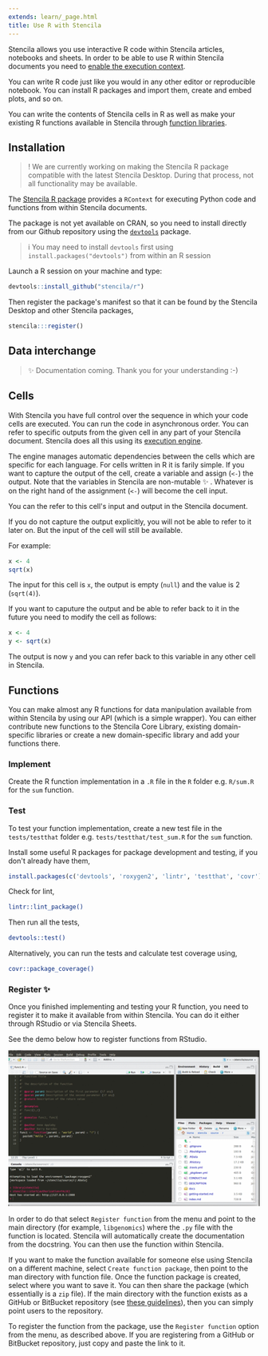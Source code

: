 ```yaml
---
extends: learn/_page.html
title: Use R with Stencila
---
```


Stencila allows you use interactive R code within Stencila articles, notebooks and sheets.
In order to be able to use R within Stencila documents you need to
[enable the execution context](#installation).

You can write R code
just like you would in any other editor or reproducible notebook. You can install R packages and import them,
create and embed plots, and so on.

You can write the contents of Stencila cells in R as well as make your existing R functions available in Stencila through [function libraries][libraries-contribute].

## Installation

>! We are currently working on making the Stencila R package compatible with the latest Stencila Desktop. During that process, not all functionality may be available.

The [Stencila R package](https://github.com/stencila/r) provides a `RContext` for executing Python code and functions from within Stencila documents.

The package is not yet available on CRAN, so you need to install directly from our Github repository using the [`devtools`](https://github.com/hadley/devtools) package.

>i You may need to install `devtools` first using `install.packages("devtools")` from within an R session

Launch a R session on your machine and type:

```r
devtools::install_github("stencila/r")
```

Then register the package's manifest so that it can be found by the Stencila Desktop and other Stencila packages,

```r
stencila:::register()
```


## Data interchange

> :sparkles: Documentation coming. Thank you for your understanding :-)

## Cells

With Stencila you have full control over the sequence in which your code cells are executed. You can run the code in asynchronous order.
You can refer to specific outputs from the given cell in any part of your Stencila document.
Stencila does all this using its [execution engine](computation/engine.md).

The engine manages automatic dependencies between the cells which are specific for each language. For cells written in
R it is farily simple.  If you want to capture the output of the cell,
create a variable and assign (`<-`) the output.
Note that the variables in Stencila are non-mutable :sparkles: . Whatever is on the right hand of the assignment (`<-`)
will become the cell input.

You can the refer to this cell's input and output in the Stencila document.

If you do not capture the output explicitly, you will not be able to refer to it later on. But the input of the cell
will still be available.

For example:

```r
x <- 4
sqrt(x)
```

The input for this cell is `x`, the output is empty (`null`) and the value is 2 (`sqrt(4)`).

If you want to caputure the output and be able to refer back to it in the future you need to
modify the cell as follows:

```r
x <- 4
y <- sqrt(x)
```

The output is now `y` and you can refer back to this variable in any other cell in Stencila.



## Functions
You can make almost any R functions for data manipulation available from within Stencila by using our API (which is a simple wrapper). You can either contribute new functions to the Stencila Core Library, existing domain-specific libraries or create a new domain-specific library and add your functions there.


### Implement


Create the R function implementation in a `.R` file in the `R` folder e.g. `R/sum.R` for the `sum` function.

### Test

To test your function implementation, create a new test file in the `tests/testthat` folder e.g. `tests/testthat/test_sum.R` for the `sum` function.

Install some useful R packages for package development and testing, if you don't already have them,

```r
install.packages(c('devtools', 'roxygen2', 'lintr', 'testthat', 'covr'))
```

Check for lint,

```bash
lintr::lint_package()
```

Then run all the tests,

```bash
devtools::test()
```

Alternatively, you can run the tests and calculate test coverage using,

```bash
covr::package_coverage()
```

### Register :sparkles:
Once you finished implementing and testing your R function, you need to register it to make it available from within Stencila. You can do it either through RStudio
or via Stencila Sheets.

See the demo below how to register functions from RStudio.

![Registering R Functions with Stencila Spreadsheet](img/registering-functions.gif)

In order to do
that select `Register function` from the menu and point to the main directory (for example, `libgenomics`) where the `.py` file with the function is located. Stencila will automatically
 create the documentation from the docstring. You can then use the function within Stencila.

 If you want to make the function available for someone else using Stencila on a different machine, select `Create function package`, then point
 to the man directory with function file. Once the function package is created, select where you want to save it. You can then share the package (which
 essentially is a `zip` file). If the main directory with the function exists as a GitHub or BitBucket repository (see [these guidelines](https://github.com/stencila/libtemplate)),
 then you can simply point users to the repository.

 To register the function from the package, use the `Register function` option from the menu, as described above. If you are registering from a GitHub or BitBucket repository,
 just copy and paste the link to it.

[libraries-contribute]: computation/functions.md#domain-specific-libraries
